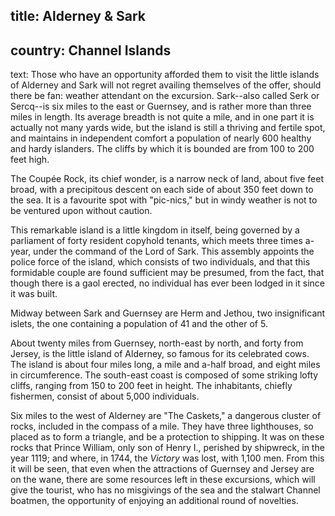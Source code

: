 ﻿title: Alderney & Sark
----
country: Channel Islands
----
text: Those who have an opportunity afforded them to visit the little islands of Alderney and Sark will not regret availing themselves of the offer, should there be fan: weather attendant on the excursion. Sark--also called Serk or Sercq--is six miles to the east or Guernsey, and is rather more than three miles in length. Its average breadth is not quite a mile, and in one part it is actually not many yards wide, but the island is still a thriving and fertile spot, and maintains in independent comfort a population of nearly 600 healthy and hardy islanders. The cliffs by which it is bounded are from 100 to 200 feet high.

The Coupée Rock, its chief wonder, is a narrow neck of land, about five feet broad, with a precipitous descent on each side of about 350 feet down to the sea. It is a favourite spot with "pic-nics," but in windy weather is not to be ventured upon without caution.

This remarkable island is a little kingdom in itself, being governed by a parliament of forty resident copyhold tenants, which meets three times a-year, under the command of the Lord of Sark. This assembly appoints the police force of the island, which consists of two individuals, and that this formidable couple are found sufficient may be presumed, from the fact, that though there is a gaol erected, no individual has ever been lodged in it since it was built.

Midway between Sark and Guernsey are Herm and Jethou, two insignificant islets, the one containing a population of 41 and the other of 5.

About twenty miles from Guernsey, north-east by north, and forty from Jersey, is the little island of Alderney, so famous for its celebrated cows. The island is about four miles long, a mile and a-half broad, and eight miles in circumference. The south-east coast is composed of some striking lofty cliffs, ranging from 150 to 200 feet in height. The inhabitants, chiefly fishermen, consist of about 5,000 individuals.

Six miles to the west of Alderney are "The Caskets," a dangerous cluster of rocks, included in the compass of a mile. They have three lighthouses, so placed as to form a triangle, and be a protection to shipping. It was on these rocks that Prince William, only son of Henry I., perished by shipwreck, in the year 1119; and where, in 1744, the *Victory* was lost, with 1,100 men. From this it will be seen, that even when the attractions of Guernsey and Jersey are on the wane, there are some resources left in these excursions, which will give the tourist, who has no misgivings of the sea and the stalwart Channel boatmen, the opportunity of enjoying an additional round of novelties.
